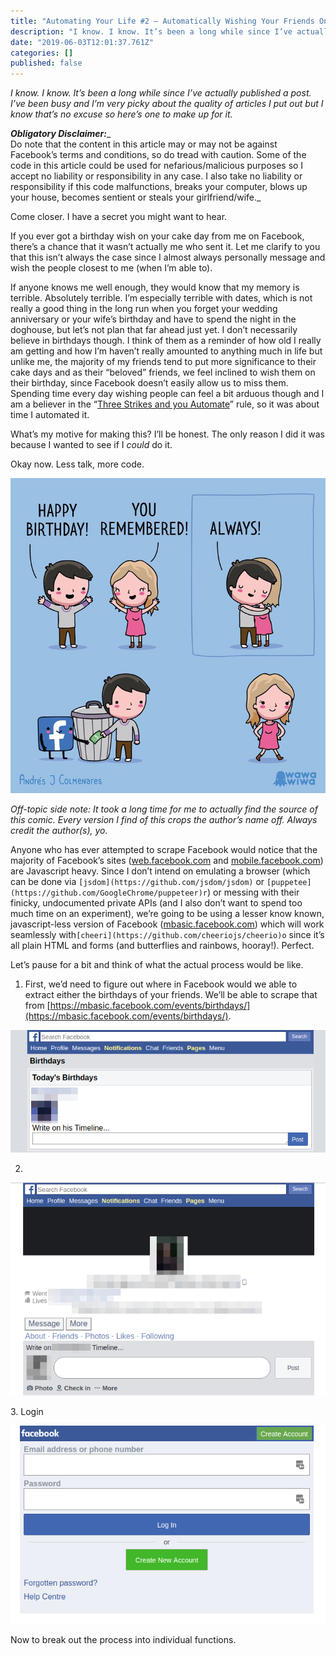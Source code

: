 ```yaml
---
title: "Automating Your Life #2 — Automatically Wishing Your Friends On Their Birthday"
description: "I know. I know. It’s been a long while since I’ve actually published a post. I’ve been busy and I’m very picky about the quality of…"
date: "2019-06-03T12:01:37.761Z"
categories: []
published: false
---
```


  

_I know. I know. It’s been a long while since I’ve actually published a post. I’ve been busy and I’m very picky about the quality of articles I put out but I know that’s no excuse so here’s one to make up for it._

**_Obligatory Disclaimer:_**_  
Do note that the content in this article may or may not be against Facebook’s terms and conditions, so do tread with caution. Some of the code in this article could be used for nefarious/malicious purposes so I accept no liability or responsibility in any case. I also take no liability or responsibility if this code malfunctions, breaks your computer, blows up your house, becomes sentient or steals your girlfriend/wife._

Come closer. I have a secret you might want to hear.

If you ever got a birthday wish on your cake day from me on Facebook, there’s a chance that it wasn’t actually me who sent it. Let me clarify to you that this isn’t always the case since I almost always personally message and wish the people closest to me (when I’m able to).

If anyone knows me well enough, they would know that my memory is terrible. Absolutely terrible. I’m especially terrible with dates, which is not really a good thing in the long run when you forget your wedding anniversary or your wife’s birthday and have to spend the night in the doghouse, but let’s not plan that far ahead just yet. I don’t necessarily believe in birthdays though. I think of them as a reminder of how old I really am getting and how I’m haven’t really amounted to anything much in life but unlike me, the majority of my friends tend to put more significance to their cake days and as their “beloved” friends, we feel inclined to wish them on their birthday, since Facebook doesn’t easily allow us to miss them. Spending time every day wishing people can feel a bit arduous though and I am a believer in the “[Three Strikes and you Automate](http://wiki.c2.com/?ThreeStrikesAndYouAutomate)” rule, so it was about time I automated it.

What’s my motive for making this? I’ll be honest. The only reason I did it was because I wanted to see if I _could_ do it.

Okay now. Less talk, more code.

![Obligatory Comic (source: [Andrés J. Colmenares](https://www.wawawiwadesign.com))](./asset-1.jpeg)

_Off-topic side note: It took a long time for me to actually find the source of this comic. Every version I find of this crops the author’s name off. Always credit the author(s), yo._

Anyone who has ever attempted to scrape Facebook would notice that the majority of Facebook’s sites ([web.facebook.com](http://web.facebook.com) and [mobile.facebook.com](http://mobile.facebook.com)) are Javascript heavy. Since I don’t intend on emulating a browser (which can be done via `[jsdom](https://github.com/jsdom/jsdom)` or `[puppetee](https://github.com/GoogleChrome/puppeteer)r`) or messing with their finicky, undocumented private APIs (and I also don’t want to spend too much time on an experiment), we’re going to be using a lesser know known, javascript-less version of Facebook ([mbasic.facebook.com](http://mbasic.facebook.com)) which will work seamlessly with`[cheeri](https://github.com/cheeriojs/cheerio)o` since it’s all plain HTML and forms (and butterflies and rainbows, hooray!). Perfect.

Let’s pause for a bit and think of what the actual process would be like.

1.  First, we’d need to figure out where in Facebook would we able to extract either the birthdays of your friends. We’ll be able to scrape that from [https://mbasic.facebook.com/events/birthdays/](https://mbasic.facebook.com/events/birthdays/).

![](./asset-2.png)

2.

![](./asset-3.png)

3\. Login

![](./asset-4.png)

  

Now to break out the process into individual functions.
